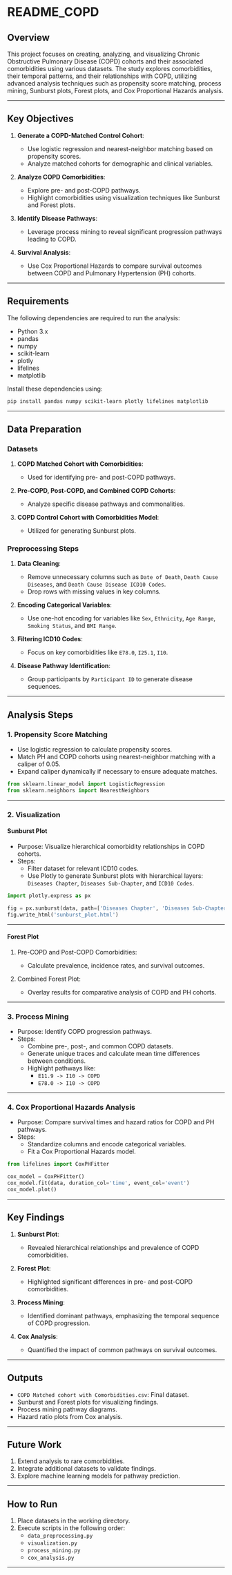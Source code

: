 
# README_COPD

## Overview

This project focuses on creating, analyzing, and visualizing Chronic Obstructive Pulmonary Disease (COPD) cohorts and their associated comorbidities using various datasets. The study explores comorbidities, their temporal patterns, and their relationships with COPD, utilizing advanced analysis techniques such as propensity score matching, process mining, Sunburst plots, Forest plots, and Cox Proportional Hazards analysis.

---

## Key Objectives

1. **Generate a COPD-Matched Control Cohort**:
   - Use logistic regression and nearest-neighbor matching based on propensity scores.
   - Analyze matched cohorts for demographic and clinical variables.

2. **Analyze COPD Comorbidities**:
   - Explore pre- and post-COPD pathways.
   - Highlight comorbidities using visualization techniques like Sunburst and Forest plots.

3. **Identify Disease Pathways**:
   - Leverage process mining to reveal significant progression pathways leading to COPD.

4. **Survival Analysis**:
   - Use Cox Proportional Hazards to compare survival outcomes between COPD and Pulmonary Hypertension (PH) cohorts.

---

## Requirements

The following dependencies are required to run the analysis:

- Python 3.x
- pandas
- numpy
- scikit-learn
- plotly
- lifelines
- matplotlib

Install these dependencies using:

```bash
pip install pandas numpy scikit-learn plotly lifelines matplotlib
```

---

## Data Preparation

### Datasets

1. **COPD Matched Cohort with Comorbidities**:
   - Used for identifying pre- and post-COPD pathways.

2. **Pre-COPD, Post-COPD, and Combined COPD Cohorts**:
   - Analyze specific disease pathways and commonalities.

3. **COPD Control Cohort with Comorbidities Model**:
   - Utilized for generating Sunburst plots.

### Preprocessing Steps

1. **Data Cleaning**:
   - Remove unnecessary columns such as `Date of Death`, `Death Cause Diseases`, and `Death Cause Disease ICD10 Codes`.
   - Drop rows with missing values in key columns.

2. **Encoding Categorical Variables**:
   - Use one-hot encoding for variables like `Sex`, `Ethnicity`, `Age Range`, `Smoking Status`, and `BMI Range`.

3. **Filtering ICD10 Codes**:
   - Focus on key comorbidities like `E78.0`, `I25.1`, `I10`.

4. **Disease Pathway Identification**:
   - Group participants by `Participant ID` to generate disease sequences.

---

## Analysis Steps

### 1. Propensity Score Matching

- Use logistic regression to calculate propensity scores.
- Match PH and COPD cohorts using nearest-neighbor matching with a caliper of 0.05.
- Expand caliper dynamically if necessary to ensure adequate matches.

```python
from sklearn.linear_model import LogisticRegression
from sklearn.neighbors import NearestNeighbors
```

---

### 2. Visualization

#### **Sunburst Plot**
- Purpose: Visualize hierarchical comorbidity relationships in COPD cohorts.
- Steps:
  - Filter dataset for relevant ICD10 codes.
  - Use Plotly to generate Sunburst plots with hierarchical layers: `Diseases Chapter`, `Diseases Sub-Chapter`, and `ICD10 Codes`.

```python
import plotly.express as px

fig = px.sunburst(data, path=['Diseases Chapter', 'Diseases Sub-Chapter', 'ICD10 Codes'])
fig.write_html('sunburst_plot.html')
```

---

#### **Forest Plot**
1. Pre-COPD and Post-COPD Comorbidities:
   - Calculate prevalence, incidence rates, and survival outcomes.

2. Combined Forest Plot:
   - Overlay results for comparative analysis of COPD and PH cohorts.

---

### 3. Process Mining

- Purpose: Identify COPD progression pathways.
- Steps:
  - Combine pre-, post-, and common COPD datasets.
  - Generate unique traces and calculate mean time differences between conditions.
  - Highlight pathways like:
    - `E11.9 -> I10 -> COPD`
    - `E78.0 -> I10 -> COPD`

---

### 4. Cox Proportional Hazards Analysis

- Purpose: Compare survival times and hazard ratios for COPD and PH pathways.
- Steps:
  - Standardize columns and encode categorical variables.
  - Fit a Cox Proportional Hazards model.

```python
from lifelines import CoxPHFitter

cox_model = CoxPHFitter()
cox_model.fit(data, duration_col='time', event_col='event')
cox_model.plot()
```

---

## Key Findings

1. **Sunburst Plot**:
   - Revealed hierarchical relationships and prevalence of COPD comorbidities.

2. **Forest Plot**:
   - Highlighted significant differences in pre- and post-COPD comorbidities.

3. **Process Mining**:
   - Identified dominant pathways, emphasizing the temporal sequence of COPD progression.

4. **Cox Analysis**:
   - Quantified the impact of common pathways on survival outcomes.

---

## Outputs

- `COPD Matched cohort with Comorbidities.csv`: Final dataset.
- Sunburst and Forest plots for visualizing findings.
- Process mining pathway diagrams.
- Hazard ratio plots from Cox analysis.

---

## Future Work

1. Extend analysis to rare comorbidities.
2. Integrate additional datasets to validate findings.
3. Explore machine learning models for pathway prediction.

---

## How to Run

1. Place datasets in the working directory.
2. Execute scripts in the following order:
   - `data_preprocessing.py`
   - `visualization.py`
   - `process_mining.py`
   - `cox_analysis.py`

---

